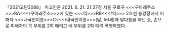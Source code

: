 『2021고단3088』
피고인은 2021. 6. 21. 21:37경 서울 구로구 <<<구아래주소>>>RA<<</구아래주소>>>에 있는 <<<역>>>RB<<</역>>> 2호선 승강장에서 피해자 <<<내국인이름>>>C<<</내국인이름>>>(남, 56세)과 말다툼을 하던 중, 손으로 피해자의 목 부위를 2회 때리고 배 부위를 2회 때려 폭행하였다.